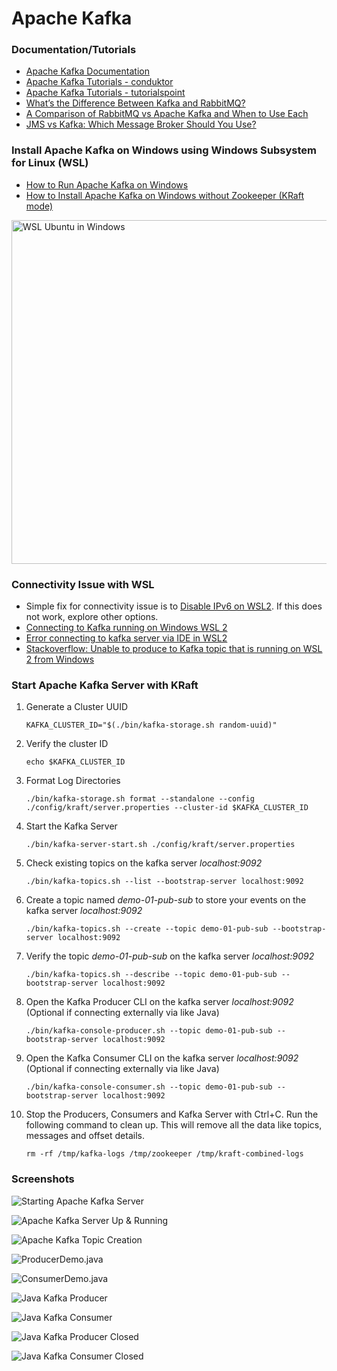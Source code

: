 # Apache Kafka

### Documentation/Tutorials
- [Apache Kafka Documentation](https://kafka.apache.org/documentation/)
- [Apache Kafka Tutorials - conduktor](https://learn.conduktor.io/kafka/what-is-apache-kafka/)
- [Apache Kafka Tutorials - tutorialspoint](https://www.tutorialspoint.com/apache_kafka/index.htm)
- [What’s the Difference Between Kafka and RabbitMQ?](https://aws.amazon.com/compare/the-difference-between-rabbitmq-and-kafka/)
- [A Comparison of RabbitMQ vs Apache Kafka and When to Use Each](https://www.confluent.io/learn/rabbitmq-vs-apache-kafka/)
- [JMS vs Kafka: Which Message Broker Should You Use?](https://www.turing.com/blog/kafka-vs-jms-key-differences)

### Install Apache Kafka on Windows using Windows Subsystem for Linux (WSL)
- [How to Run Apache Kafka on Windows](https://www.confluent.io/blog/set-up-and-run-kafka-on-windows-linux-wsl-2/)
- [How to Install Apache Kafka on Windows without Zookeeper (KRaft mode)](https://learn.conduktor.io/kafka/how-to-install-apache-kafka-on-windows-without-zookeeper-kraft-mode/)

<img src="../images/Windows-WSL-Ubuntu.png" alt="WSL Ubuntu in Windows" width="550"/>

### Connectivity Issue with WSL
- Simple fix for connectivity issue is to [Disable IPv6 on WSL2](https://itsfoss.com/disable-ipv6-ubuntu-linux/). If this does not work, explore other options.
- [Connecting to Kafka running on Windows WSL 2](https://docs.conduktor.io/desktop/kafka-cluster-connection/setting-up-a-connection-to-kafka/connecting-to-kafka-running-on-windows-wsl-2/)
- [Error connecting to kafka server via IDE in WSL2](https://stackoverflow.com/questions/62511091/error-connecting-to-kafka-server-via-ide-in-wsl2)
- [Stackoverflow: Unable to produce to Kafka topic that is running on WSL 2 from Windows](https://stackoverflow.com/questions/64177422/unable-to-produce-to-kafka-topic-that-is-running-on-wsl-2-from-windows)

### Start Apache Kafka Server with KRaft

1. Generate a Cluster UUID
	```
	KAFKA_CLUSTER_ID="$(./bin/kafka-storage.sh random-uuid)"
	```
2. Verify the cluster ID
	```
	echo $KAFKA_CLUSTER_ID
	```
3. Format Log Directories
	```
	./bin/kafka-storage.sh format --standalone --config ./config/kraft/server.properties --cluster-id $KAFKA_CLUSTER_ID
	```
4. Start the Kafka Server
	```
	./bin/kafka-server-start.sh ./config/kraft/server.properties
	```
5. Check existing topics on the kafka server *localhost:9092*
	```
	./bin/kafka-topics.sh --list --bootstrap-server localhost:9092
	```
6. Create a topic named *demo-01-pub-sub* to store your events on the kafka server *localhost:9092*
	```
	./bin/kafka-topics.sh --create --topic demo-01-pub-sub --bootstrap-server localhost:9092
	```
7. Verify the topic *demo-01-pub-sub* on the kafka server *localhost:9092*
	```
	./bin/kafka-topics.sh --describe --topic demo-01-pub-sub --bootstrap-server localhost:9092
	```
8. Open the Kafka Producer CLI on the kafka server *localhost:9092* (Optional if connecting externally via like Java)
	```
	./bin/kafka-console-producer.sh --topic demo-01-pub-sub --bootstrap-server localhost:9092
	```
9. Open the Kafka Consumer CLI on the kafka server *localhost:9092* (Optional if connecting externally via like Java)
	```
	./bin/kafka-console-consumer.sh --topic demo-01-pub-sub --bootstrap-server localhost:9092
	```
10. Stop the Producers, Consumers and Kafka Server with Ctrl+C. Run the following command to clean up. This will remove all the data like topics, messages and offset details.
	```
	rm -rf /tmp/kafka-logs /tmp/zookeeper /tmp/kraft-combined-logs
	```

### Screenshots

![Starting Apache Kafka Server](../images/starting-server.png)

![Apache Kafka Server Up & Running](../images/server-started.png)

![Apache Kafka Topic Creation](../images/topic-created.png)

![ProducerDemo.java](./images/com.siddarthmishra.apachekafka.ProducerDemo.png)

![ConsumerDemo.java](./images/com.siddarthmishra.apachekafka.ConsumerDemo.png)

![Java Kafka Producer](./images/producer-connected-to-kafka-and-publish-messages.png)

![Java Kafka Consumer](./images/consumer-connected-to-kafka-and-reads-messages.png)

![Java Kafka Producer Closed](./images/producer-closed.png)

![Java Kafka Consumer Closed](./images/consumer-unscribed-and-closed.png)

